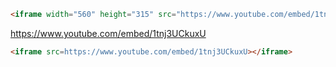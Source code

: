 ```html
<iframe width="560" height="315" src="https://www.youtube.com/embed/1tnj3UCkuxU" title="YouTube video player" frameborder="0" allow="accelerometer; autoplay; clipboard-write; encrypted-media; gyroscope; picture-in-picture" allowfullscreen></iframe>
```






https://www.youtube.com/embed/1tnj3UCkuxU

```html
<iframe src=https://www.youtube.com/embed/1tnj3UCkuxU></iframe>
```